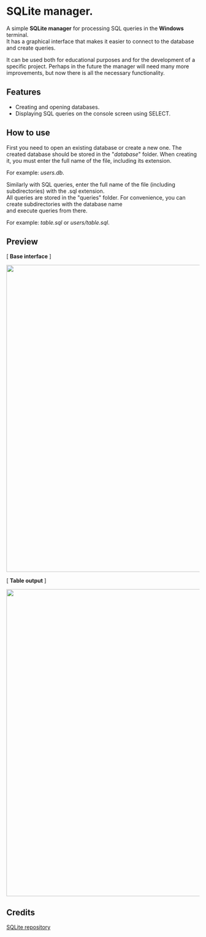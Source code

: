 # SQLite manager.

A simple **SQLite manager** for processing SQL queries in the **Windows** terminal.\
It has a graphical interface that makes it easier to connect to the database and create queries.

It can be used both for educational purposes and for the development of a specific project.
Perhaps in the future the manager will need many more improvements, but now there is all the necessary functionality.

## Features
* Creating and opening databases.
* Displaying SQL queries on the console screen using SELECT.

## How to use

First you need to open an existing database or create a new one. 
The created database should be stored in the "*database*" folder. When creating it, you must enter the full name of the file, including its extension.

For example: *users.db*.

Similarly with SQL queries, enter the full name of the file (including subdirectories) with the .sql extension.\
All queries are stored in the "queries" folder. For convenience, you can create subdirectories with the database name\
and execute queries from there.

For example: *table.sql* or *users/table.sql*.

## Preview
[ **Base interface** ]

<img src="https://github.com/SpectatorEx/SQLite-manager/assets/124715053/45a37f8a-030d-4b6f-ada5-869a9bdf2798" width="800"/>

[ **Table output** ]

<img src="https://github.com/SpectatorEx/SQLite-manager/assets/124715053/f430e52b-5904-4896-ae41-6fca527e3d4c" width= "800"/>

## Credits
[SQLite repository](https://github.com/sqlite/sqlite)
